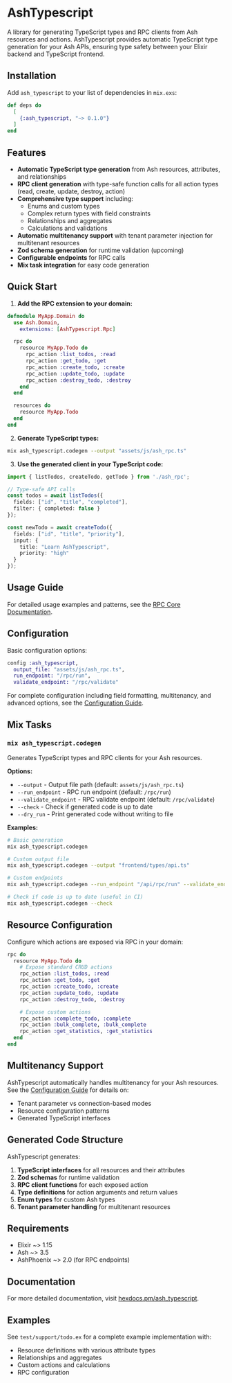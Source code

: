 # AshTypescript

A library for generating TypeScript types and RPC clients from Ash resources and actions. AshTypescript provides automatic TypeScript type generation for your Ash APIs, ensuring type safety between your Elixir backend and TypeScript frontend.

## Installation

Add `ash_typescript` to your list of dependencies in `mix.exs`:

```elixir
def deps do
  [
    {:ash_typescript, "~> 0.1.0"}
  ]
end
```

## Features

- **Automatic TypeScript type generation** from Ash resources, attributes, and relationships
- **RPC client generation** with type-safe function calls for all action types (read, create, update, destroy, action)
- **Comprehensive type support** including:
  - Enums and custom types
  - Complex return types with field constraints
  - Relationships and aggregates
  - Calculations and validations
- **Automatic multitenancy support** with tenant parameter injection for multitenant resources
- **Zod schema generation** for runtime validation (upcoming)
- **Configurable endpoints** for RPC calls
- **Mix task integration** for easy code generation

## Quick Start

1. **Add the RPC extension to your domain:**

```elixir
defmodule MyApp.Domain do
  use Ash.Domain,
    extensions: [AshTypescript.Rpc]

  rpc do
    resource MyApp.Todo do
      rpc_action :list_todos, :read
      rpc_action :get_todo, :get
      rpc_action :create_todo, :create
      rpc_action :update_todo, :update
      rpc_action :destroy_todo, :destroy
    end
  end

  resources do
    resource MyApp.Todo
  end
end
```

2. **Generate TypeScript types:**

```bash
mix ash_typescript.codegen --output "assets/js/ash_rpc.ts"
```

3. **Use the generated client in your TypeScript code:**

```typescript
import { listTodos, createTodo, getTodo } from './ash_rpc';

// Type-safe API calls
const todos = await listTodos({
  fields: ["id", "title", "completed"],
  filter: { completed: false }
});

const newTodo = await createTodo({
  fields: ["id", "title", "priority"],
  input: {
    title: "Learn AshTypescript",
    priority: "high"
  }
});
```

## Usage Guide

For detailed usage examples and patterns, see the [RPC Core Documentation](docs/rpc-core.md).

## Configuration

Basic configuration options:

```elixir
config :ash_typescript,
  output_file: "assets/js/ash_rpc.ts",
  run_endpoint: "/rpc/run",
  validate_endpoint: "/rpc/validate"
```

For complete configuration including field formatting, multitenancy, and advanced options, see the [Configuration Guide](docs/configuration.md).

## Mix Tasks

### `mix ash_typescript.codegen`

Generates TypeScript types and RPC clients for your Ash resources.

**Options:**
- `--output` - Output file path (default: `assets/js/ash_rpc.ts`)
- `--run_endpoint` - RPC run endpoint (default: `/rpc/run`)
- `--validate_endpoint` - RPC validate endpoint (default: `/rpc/validate`)
- `--check` - Check if generated code is up to date
- `--dry_run` - Print generated code without writing to file

**Examples:**
```bash
# Basic generation
mix ash_typescript.codegen

# Custom output file
mix ash_typescript.codegen --output "frontend/types/api.ts"

# Custom endpoints
mix ash_typescript.codegen --run_endpoint "/api/rpc/run" --validate_endpoint "/api/rpc/validate"

# Check if code is up to date (useful in CI)
mix ash_typescript.codegen --check
```

## Resource Configuration

Configure which actions are exposed via RPC in your domain:

```elixir
rpc do
  resource MyApp.Todo do
    # Expose standard CRUD actions
    rpc_action :list_todos, :read
    rpc_action :get_todo, :get
    rpc_action :create_todo, :create
    rpc_action :update_todo, :update
    rpc_action :destroy_todo, :destroy

    # Expose custom actions
    rpc_action :complete_todo, :complete
    rpc_action :bulk_complete, :bulk_complete
    rpc_action :get_statistics, :get_statistics
  end
end
```

## Multitenancy Support

AshTypescript automatically handles multitenancy for your Ash resources. See the [Configuration Guide](docs/configuration.md) for details on:
- Tenant parameter vs connection-based modes
- Resource configuration patterns
- Generated TypeScript interfaces

## Generated Code Structure

AshTypescript generates:

1. **TypeScript interfaces** for all resources and their attributes
2. **Zod schemas** for runtime validation
3. **RPC client functions** for each exposed action
4. **Type definitions** for action arguments and return values
5. **Enum types** for custom Ash types
6. **Tenant parameter handling** for multitenant resources

## Requirements

- Elixir ~> 1.15
- Ash ~> 3.5
- AshPhoenix ~> 2.0 (for RPC endpoints)

## Documentation

For more detailed documentation, visit [hexdocs.pm/ash_typescript](https://hexdocs.pm/ash_typescript).

## Examples

See `test/support/todo.ex` for a complete example implementation with:
- Resource definitions with various attribute types
- Relationships and aggregates
- Custom actions and calculations
- RPC configuration
